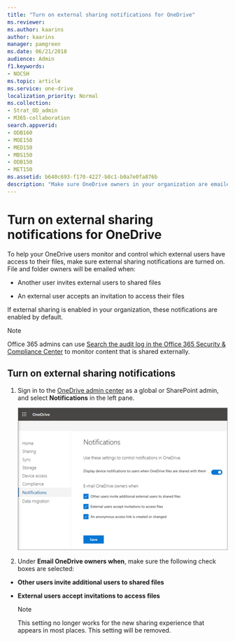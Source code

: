 ```yaml
---
title: "Turn on external sharing notifications for OneDrive"
ms.reviewer: 
ms.author: kaarins
author: kaarins
manager: pamgreen
ms.date: 06/21/2018
audience: Admin
f1.keywords:
- NOCSH
ms.topic: article
ms.service: one-drive
localization_priority: Normal
ms.collection: 
- Strat_OD_admin
- M365-collaboration
search.appverid:
- ODB160
- MOE150
- MED150
- MBS150
- ODB150
- MET150
ms.assetid: b640c693-f170-4227-b8c1-b0a7e0fa876b
description: "Make sure OneDrive owners in your organization are emailed when their files and folders are shared externally."
---
```


# Turn on external sharing notifications for OneDrive

To help your OneDrive users monitor and control which external users have access to their files, make sure external sharing notifications are turned on. File and folder owners will be emailed when:
  
- Another user invites external users to shared files
    
- An external user accepts an invitation to access their files
    
If external sharing is enabled in your organization, these notifications are enabled by default.
  
> [!NOTE]
> Office 365 admins can use [Search the audit log in the Office 365 Security &amp; Compliance Center](/office365/securitycompliance/search-the-audit-log-in-security-and-compliance) to monitor content that is shared externally. 
  
## Turn on external sharing notifications

1. Sign in to the [OneDrive admin center](https://admin.onedrive.com) as a global or SharePoint admin, and select **Notifications** in the left pane. 
    
    ![The Notifications page of the OneDrive admin center](media/1ac4d2c3-e8b8-45f1-a638-a4c7e72d3a1d.png)
  
2. Under **Email OneDrive owners when**, make sure the following check boxes are selected: 
    
  - **Other users invite additional users to shared files**
    
  - **External users accept invitations to access files**
    
    > [!NOTE]
    > This setting no longer works for the new sharing experience that appears in most places. This setting will be removed. 
  


